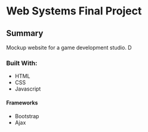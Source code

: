 # Web Systems Final Project

## Summary
Mockup website for a game development studio.
D

### Built With:
* HTML
* CSS
* Javascript

#### Frameworks
* Bootstrap
* Ajax
